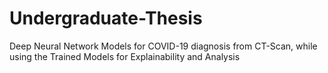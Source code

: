 # Undergraduate-Thesis
Deep Neural Network Models for COVID-19 diagnosis from CT-Scan, while using the Trained Models for Explainability and Analysis

